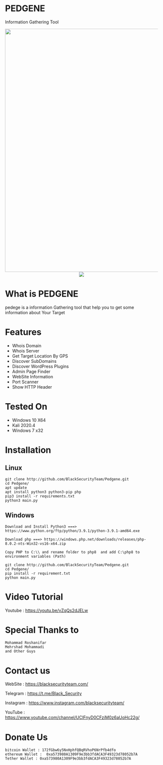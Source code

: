 # PEDGENE
Information Gathering Tool


<img src="https://user-images.githubusercontent.com/79002336/107855002-06b85d80-6e35-11eb-82ec-66781813f9d9.PNG" width="800" height="800">   
<center><img src= "https://camo.githubusercontent.com/91d556a58281283e952a53ce252a15afb1a45f6f4c5ae8694ab11f820615f802/68747470733a2f2f696d672e736869656c64732e696f2f62616467652f507974686f6e2d332d627269676874677265656e2e7376673f7374796c653d706c6173746963"> </center>  
         


# What is PEDGENE
pedege is a information Gathering tool that help you to get some information about Your Target

# Features
- Whois Domain
- Whois Server
- Get Target Location By GPS
- Discover SubDomains
- Discover WordPress Plugins
- Admin Page Finder
- WebSite Information
- Port Scanner
- Show HTTP Header


# Tested On 
- Windows 10 X64
- Kali 2020.4
- Windows 7 x32


# Installation
## Linux
```
git clone http://github.com/BlackSecurityTeam/Pedgene.git
cd Pedgene/
apt update
apt install python3 python3-pip php
pip3 install -r requirements.txt
python3 main.py
```
## Windows
```
Download and Install Python3 ===> https://www.python.org/ftp/python/3.9.1/python-3.9.1-amd64.exe

Download php ===> https://windows.php.net/downloads/releases/php-8.0.2-nts-Win32-vs16-x64.zip

Copy PHP to C:\\ and rename folder to php8  and add C:\php8 to environment variables (Path)

git clone http://github.com/BlackSecurityTeam/Pedgene.git
cd Pedgene/
pip install -r requirement.txt
python main.py
```
# Video Tutorial
Youtube : https://youtu.be/vZqQs2dJELw
# Special Thanks to

```
Mohammad Roshanifar
Mehrshad Mohammadi
and Other Guys
```

# Contact us


WebSite : https://blacksecurityteam.com/

Telegram : https://t.me/Black_Security

Instagram : https://www.instagram.com/blacksecurityteam/

YouTube : https://www.youtube.com/channel/UClFnyD0CFziM0z6aUoHc22g/

# Donate Us

```
bitcoin Wallet : 172fGbw6y5NxHphfQBqRVhoP6NrPfb4dfo
ethereum Wallet :  0xa573980A1309F9e3bb3fdACA3F49323d78052b7A
Tether Wallet : 0xa573980A1309F9e3bb3fdACA3F49323d78052b7A
```
